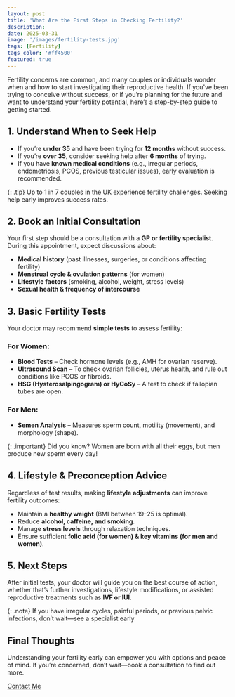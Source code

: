 ```yaml
---
layout: post
title: 'What Are the First Steps in Checking Fertility?'
description: 
date: 2025-03-31
image: '/images/fertility-tests.jpg'
tags: [Fertility]
tags_color: '#ff4500'
featured: true
---
```


Fertility concerns are common, and many couples or individuals wonder when and how to start investigating their reproductive health. If you've been trying to conceive without success, or if you’re planning for the future and want to understand your fertility potential, here’s a step-by-step guide to getting started.  

## **1. Understand When to Seek Help**  
- If you’re **under 35** and have been trying for **12 months** without success.  
- If you’re **over 35**, consider seeking help after **6 months** of trying.  
- If you have **known medical conditions** (e.g., irregular periods, endometriosis, PCOS, previous testicular issues), early evaluation is recommended.  

{: .tip}
Up to 1 in 7 couples in the UK experience fertility challenges. Seeking help early improves success rates.

## **2. Book an Initial Consultation**  
Your first step should be a consultation with a **GP or fertility specialist**. During this appointment, expect discussions about:  
- **Medical history** (past illnesses, surgeries, or conditions affecting fertility)  
- **Menstrual cycle & ovulation patterns** (for women)  
- **Lifestyle factors** (smoking, alcohol, weight, stress levels)  
- **Sexual health & frequency of intercourse**  

## **3. Basic Fertility Tests**  
Your doctor may recommend **simple tests** to assess fertility:  

### **For Women:**  
- **Blood Tests** – Check hormone levels (e.g., AMH for ovarian reserve).  
- **Ultrasound Scan** – To check ovarian follicles, uterus health, and rule out conditions like PCOS or fibroids.  
- **HSG (Hysterosalpingogram) or HyCoSy** – A test to check if fallopian tubes are open.  

### **For Men:**  
- **Semen Analysis** – Measures sperm count, motility (movement), and morphology (shape).  

{: .important}
Did you know? Women are born with all their eggs, but men produce new sperm every day!

## **4. Lifestyle & Preconception Advice**  
Regardless of test results, making **lifestyle adjustments** can improve fertility outcomes:  
- Maintain a **healthy weight** (BMI between 19–25 is optimal).  
- Reduce **alcohol, caffeine, and smoking**.  
- Manage **stress levels** through relaxation techniques.  
- Ensure sufficient **folic acid (for women) & key vitamins (for men and women)**.  

## **5. Next Steps**  
After initial tests, your doctor will guide you on the best course of action, whether that’s further investigations, lifestyle modifications, or assisted reproductive treatments such as **IVF or IUI**.  

{: .note}
If you have irregular cycles, painful periods, or previous pelvic infections, don’t wait—see a specialist early

## **Final Thoughts**  
Understanding your fertility early can empower you with options and peace of mind. If you’re concerned, don’t wait—book a consultation to find out more.

<a href="/contact/" class="hero__button button button--primary">Contact Me</a>  

